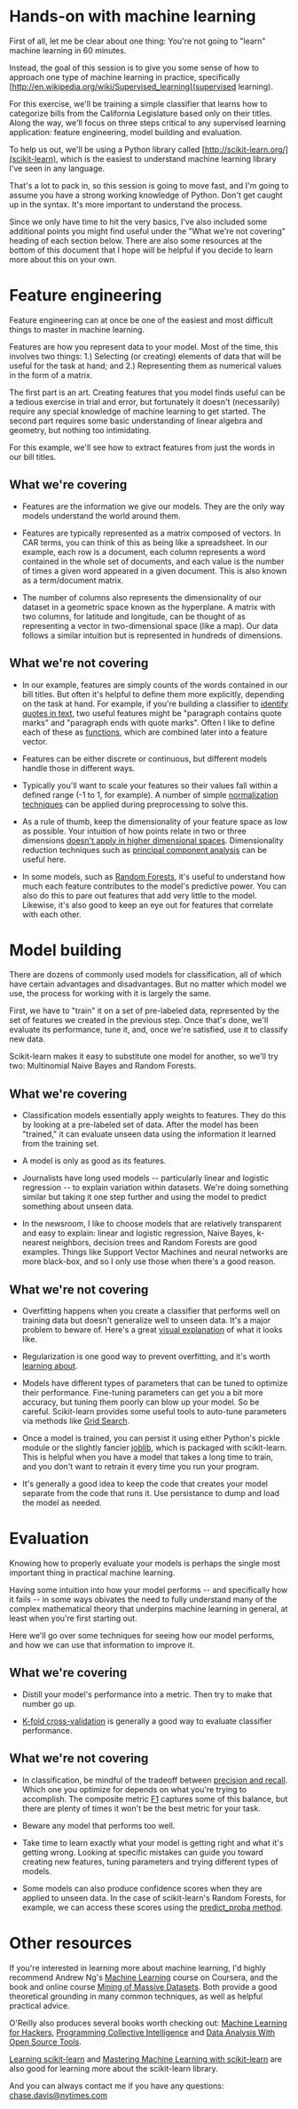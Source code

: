 Hands-on with machine learning
==============================

First of all, let me be clear about one thing: You're not going to "learn" machine learning in 60 minutes.

Instead, the goal of this session is to give you some sense of how to approach one type of machine learning in practice, specifically [http://en.wikipedia.org/wiki/Supervised_learning](supervised learning).

For this exercise, we'll be training a simple classifier that learns how to categorize bills from the California Legislature based only on their titles. Along the way, we'll focus on three steps critical to any supervised learning application: feature engineering, model building and evaluation.

To help us out, we'll be using a Python library called [http://scikit-learn.org/](scikit-learn), which is the easiest to understand machine learning library I've seen in any language.

That's a lot to pack in, so this session is going to move fast, and I'm going to assume you have a strong working knowledge of Python. Don't get caught up in the syntax. It's more important to understand the process.

Since we only have time to hit the very basics, I've also included some additional points you might find useful under the "What we're not covering" heading of each section below. There are also some resources at the bottom of this document that I hope will be helpful if you decide to learn more about this on your own.

Feature engineering
===================

Feature engineering can at once be one of the easiest and most difficult things to master in machine learning.

Features are how you represent data to your model. Most of the time, this involves two things: 1.) Selecting (or creating) elements of data that will be useful for the task at hand; and 2.) Representing them as numerical values in the form of a matrix.

The first part is an art. Creating features that you model finds useful can be a tedious exercise in trial and error, but fortunately it doesn't (necessarily) require any special knowledge of machine learning to get started. The second part requires some basic understanding of linear algebra and geometry, but nothing too intimidating.

For this example, we'll see how to extract features from just the words in our bill titles.

What we're covering
-------------------

- Features are the information we give our models. They are the only way models understand the world around them.

- Features are typically represented as a matrix composed of vectors. In CAR terms, you can think of this as being like a spreadsheet. In our example, each row is a document, each column represents a word contained in the whole set of documents, and each value is the number of times a given word appeared in a given document. This is also known as a term/document matrix.

- The number of columns also represents the dimensionality of our dataset in a geometric space known as the hyperplane. A matrix with two columns, for latitude and longitude, can be thought of as representing a vector in two-dimensional space (like a map). Our data follows a similar intuition but is represented in hundreds of dimensions.

What we're not covering
-----------------------

- In our example, features are simply counts of the words contained in our bill titles. But often it's helpful to define them more explicitly, depending on the task at hand. For example, if you're building a classifier to [identify quotes in text](https://github.com/cjdd3b/quotex-simple/), two useful features might be "paragraph contains quote marks" and "paragraph ends with quote marks". Often I like to define each of these as [functions](https://github.com/cjdd3b/quotex-simple/blob/master/features/features.py), which are combined later into a feature vector.

- Features can be either discrete or continuous, but different models handle those in different ways.

- Typically you'll want to scale your features so their values fall within a defined range (-1 to 1, for example). A number of simple [normalization techniques](http://en.wikipedia.org/wiki/Feature_scaling) can be applied during preprocessing to solve this.

- As a rule of thumb, keep the dimensionality of your feature space as low as possible. Your intuition of how points relate in two or three dimensions [doesn't apply in higher dimensional spaces](http://en.wikipedia.org/wiki/Curse_of_dimensionality). Dimensionality reduction techniques such as [principal component analysis](http://scikit-learn.org/stable/modules/generated/sklearn.decomposition.PCA.html) can be useful here.

- In some models, such as [Random Forests](http://scikit-learn.org/stable/modules/ensemble.html#feature-importance-evaluation), it's useful to understand how much each feature contributes to the model's predictive power. You can also do this to pare out features that add very little to the model. Likewise, it's also good to keep an eye out for features that correlate with each other.

Model building
==============

There are dozens of commonly used models for classification, all of which have certain advantages and disadvantages. But no matter which model we use, the process for working with it is largely the same.

First, we have to "train" it on a set of pre-labeled data, represented by the set of features we created in the previous step. Once that's done, we'll evaluate its performance, tune it, and, once we're satisfied, use it to classify new data.

Scikit-learn makes it easy to substitute one model for another, so we'll try two: Multinomial Naive Bayes and Random Forests.

What we're covering
-------------------

- Classification models essentially apply weights to features. They do this by looking at a pre-labeled set of data. After the model has been "trained," it can evaluate unseen data using the information it learned from the training set.

- A model is only as good as its features.

- Journalists have long used models -- particularly linear and logistic regression -- to explain variation within datasets. We're doing something similar but taking it one step further and using the model to predict something about unseen data.

- In the newsroom, I like to choose models that are relatively transparent and easy to explain: linear and logistic regression, Naive Bayes, k-nearest neighbors, decision trees and Random Forests are good examples. Things like Support Vector Machines and neural networks are more black-box, and so I only use those when there's a good reason.

What we're not covering
------------------------

- Overfitting happens when you create a classifier that performs well on training data but doesn't generalize well to unseen data. It's a major problem to beware of. Here's a great [visual explanation](http://www.quora.com/What-is-an-intuitive-explanation-of-overfitting) of what it looks like.

- Regularization is one good way to prevent overfitting, and it's worth [learning about](https://www.youtube.com/watch?v=Ms7QkS-uKiI).

- Models have different types of parameters that can be tuned to optimize their performance. Fine-tuning parameters can get you a bit more accuracy, but tuning them poorly can blow up your model. So be careful. Scikit-learn provides some useful tools to auto-tune parameters via methods like [Grid Search](http://scikit-learn.org/stable/modules/grid_search.html).

- Once a model is trained, you can persist it using either Python's pickle module or the slightly fancier [joblib](http://scikit-learn.org/stable/modules/model_persistence.html), which is packaged with scikit-learn. This is helpful when you have a model that takes a long time to train, and you don't want to retrain it every time you run your program.

- It's generally a good idea to keep the code that creates your model separate from the code that runs it. Use persistance to dump and load the model as needed.

Evaluation
==============

Knowing how to properly evaluate your models is perhaps the single most important thing in practical machine learning.

Having some intuition into how your model performs -- and specifically how it fails -- in some ways obivates the need to fully understand many of the complex mathematical theory that underpins machine learning in general, at least when you're first starting out.

Here we'll go over some techniques for seeing how our model performs, and how we can use that information to improve it.

What we're covering
-------------------

- Distill your model's performance into a metric. Then try to make that number go up.

- [K-fold cross-validation](http://scikit-learn.org/stable/modules/cross_validation.html) is generally a good way to evaluate classifier performance.

What we're not covering
-----------------------

- In classification, be mindful of the tradeoff between [precision and recall](http://en.wikipedia.org/wiki/Precision_and_recall). Which one you optimize for depends on what you're trying to accomplish. The composite metric [F1](http://en.wikipedia.org/wiki/F1_score) captures some of this balance, but there are plenty of times it won't be the best metric for your task.

- Beware any model that performs too well.

- Take time to learn exactly what your model is getting right and what it's getting wrong. Looking at specific mistakes can guide you toward creating new features, tuning parameters and trying different types of models.

- Some models can also produce confidence scores when they are applied to unseen data. In the case of scikit-learn's Random Forests, for example, we can access these scores using the [predict_proba method](http://scikit-learn.org/stable/modules/generated/sklearn.ensemble.RandomForestClassifier.html#sklearn.ensemble.RandomForestClassifier.predict_proba).

Other resources
===============

If you're interested in learning more about machine learning, I'd highly recommend Andrew Ng's [Machine Learning](https://www.coursera.org/course/ml) course on Coursera, and the book and online course [Mining of Massive Datasets](http://www.mmds.org/). Both provide a good theoretical grounding in many common techniques, as well as helpful practical advice.

O'Reilly also produces several books worth checking out: [Machine Learning for Hackers](http://shop.oreilly.com/product/0636920018483.do), [Programming Collective Intelligence](http://shop.oreilly.com/product/9780596529321.do) and [Data Analysis With Open Source Tools](http://shop.oreilly.com/product/9780596802363.do).

[Learning scikit-learn](http://www.amazon.com/Learning-scikit-learn-Machine-Python/dp/1783281936) and [Mastering Machine Learning with scikit-learn](https://www.packtpub.com/big-data-and-business-intelligence/mastering-machine-learning-scikit-learn) are also good for learning more about the scikit-learn library.

And you can always contact me if you have any questions: chase.davis@nytimes.com